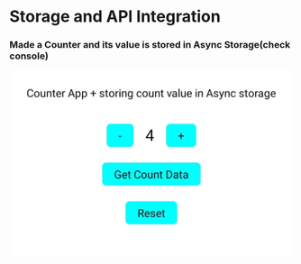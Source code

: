 <h1>Storage and API Integration</h1>
<h3>Made a Counter and its value is stored in Async Storage(check console)</h3>
<img src="./assets/6.jpg">
